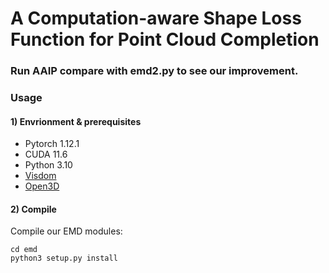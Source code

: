 # A Computation-aware Shape Loss Function for Point Cloud Completion


### Run AAIP compare with emd2.py to see our improvement.


### Usage

#### 1) Envrionment & prerequisites

- Pytorch 1.12.1
- CUDA 11.6
- Python 3.10
- [Visdom](https://github.com/facebookresearch/visdom)
- [Open3D](http://www.open3d.org/docs/release/index.html#python-api-index)

#### 2) Compile

Compile our EMD modules:  

    cd emd
    python3 setup.py install

